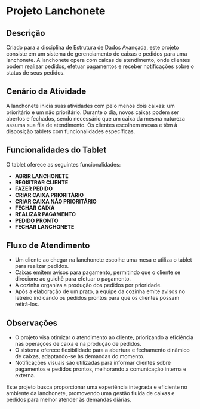 # Projeto Lanchonete

## Descrição
Criado para a disciplina de Estrutura de Dados Avançada, este projeto consiste em um sistema de gerenciamento de caixas e pedidos para uma lanchonete. A lanchonete opera com caixas de atendimento, onde clientes podem realizar pedidos, efetuar pagamentos e receber notificações sobre o status de seus pedidos.

## Cenário da Atividade
A lanchonete inicia suas atividades com pelo menos dois caixas: um prioritário e um não prioritário. Durante o dia, novos caixas podem ser abertos e fechados, sendo necessário que um caixa da mesma natureza assuma sua fila de atendimento. Os clientes escolhem mesas e têm à disposição tablets com funcionalidades específicas.

## Funcionalidades do Tablet
O tablet oferece as seguintes funcionalidades:
- **ABRIR LANCHONETE**
- **REGISTRAR CLIENTE**
- **FAZER PEDIDO**
- **CRIAR CAIXA PRIORITÁRIO**
- **CRIAR CAIXA NÃO PRIORITÁRIO**
- **FECHAR CAIXA**
- **REALIZAR PAGAMENTO**
- **PEDIDO PRONTO**
- **FECHAR LANCHONETE**

## Fluxo de Atendimento
- Um cliente ao chegar na lanchonete escolhe uma mesa e utiliza o tablet para realizar pedidos.
- Caixas emitem avisos para pagamento, permitindo que o cliente se direcione ao guichê para efetuar o pagamento.
- A cozinha organiza a produção dos pedidos por prioridade.
- Após a elaboração de um prato, a equipe da cozinha emite avisos no letreiro indicando os pedidos prontos para que os clientes possam retirá-los.

## Observações
- O projeto visa otimizar o atendimento ao cliente, priorizando a eficiência nas operações de caixa e na produção de pedidos.
- O sistema oferece flexibilidade para a abertura e fechamento dinâmico de caixas, adaptando-se às demandas do momento.
- Notificações visuais são utilizadas para informar clientes sobre pagamentos e pedidos prontos, melhorando a comunicação interna e externa.

Este projeto busca proporcionar uma experiência integrada e eficiente no ambiente da lanchonete, promovendo uma gestão fluida de caixas e pedidos para melhor atender às demandas diárias.
